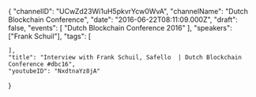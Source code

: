 {
    "channelID": "UCwZd23Wi1uH5pkvrYcw0WvA",
    "channelName": "Dutch Blockchain Conference",
    "date": "2016-06-22T08:11:09.000Z",
    "draft": false,
    "events": [
        "Dutch Blockchain Conference 2016"
    ],
    "speakers": ["Frank Schuil"],
    "tags": [

    ],
    "title": "Interview with Frank Schuil, Safello  | Dutch Blockchain Conference #dbc16",
    "youtubeID": "NxdtnaYz8jA"
}
